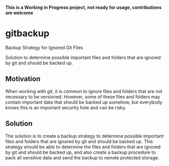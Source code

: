 **This is a Working in Progress project, not ready for usage, contributions are welcome**

# gitbackup

Backup Strategy for Ignored Git Files

Solution to determine possible important files and folders that are ignored by git and should be backed up.

## Motivation

When working with git, it is common to ignore files and folders that are not necessary to be versioned. However, some of
these files and folders may contain important data that should be backed up somehow, but everybody knows this is an
important security hole and can be risky.

## Solution

The solution is to create a backup strategy to determine possible important files and folders that are ignored by git
and should be backed up. This strategy should be able to determine the files and folders that are ignored by git and
should be backed up, and also create a backup procedure to pack all sensitive data and send the backup to remote
protected storage.
